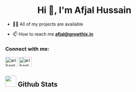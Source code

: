 <h1 align="center">Hi 👋, I'm Afjal Hussain</h1>





- 👨‍💻 All of my projects are available 

- 📫 How to reach me **afjal@growthix.in**

<h3 align="left">Connect with me:</h3>
<p align="left">
<a href="https://x.com/afjalhussain011" target="blank"><img align="center" src="https://raw.githubusercontent.com/rahuldkjain/github-profile-readme-generator/master/src/images/icons/Social/twitter.svg" alt="arihantdotcom" height="30" width="40" /></a>
<a href="https://www.linkedin.com/in/afjalhussain/" target="blank"><img align="center" src="https://raw.githubusercontent.com/rahuldkjain/github-profile-readme-generator/master/src/images/icons/Social/linked-in-alt.svg" alt="arihantdotcom" height="30" width="40" /></a>
</p>


## <img src="https://media.giphy.com/media/iY8CRBdQXODJSCERIr/giphy.gif" width="35"><b> Github Stats </b>
<br>

<div align="center" style="display: flex; justify-content: center; gap: 10px;">



</div>

